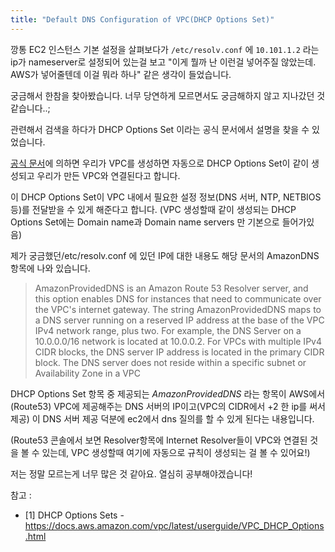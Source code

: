 ```yaml
---
title: "Default DNS Configuration of VPC(DHCP Options Set)"
---
```


깡통 EC2 인스턴스 기본 설정을 살펴보다가 `/etc/resolv.conf` 에 `10.101.1.2` 라는 ip가 nameserver로 설정되어 있는걸 보고
"이게 뭘까 난 이런걸 넣어주질 않았는데. AWS가 넣어줄텐데 이걸 뭐라 하나" 같은 생각이 들었습니다.

궁금해서 한참을 찾아봤습니다. 너무 당연하게 모르면서도 궁금해하지 않고 지나갔던 것 같습니다..;

관련해서 검색을 하다가 DHCP Options Set 이라는 공식 문서에서 설명을 찾을 수 있었습니다.

[공식 문서](https://docs.aws.amazon.com/vpc/latest/userguide/VPC_DHCP_Options.html#AmazonDNS)에 의하면 우리가 VPC를 생성하면 자동으로 DHCP Options Set이 같이 생성되고 우리가 만든 VPC와 연결된다고 합니다.

이 DHCP Options Set이 VPC 내에서 필요한 설정 정보(DNS 서버, NTP, NETBIOS 등)를 전달받을 수 있게 해준다고 합니다.
(VPC 생성할때 같이 생성되는 DHCP Options Set에는 Domain name과 Domain name servers 만 기본으로 들어가있음)

제가 궁금했던/etc/resolv.conf 에 있던 IP에 대한 내용도 해당 문서의 AmazonDNS 항목에 나와 있습니다.

> AmazonProvidedDNS is an Amazon Route 53 Resolver server, and this option enables DNS for instances that need to communicate over the VPC's internet gateway.
> The string AmazonProvidedDNS maps to a DNS server running on a reserved IP address at the base of the VPC IPv4 network range, plus two.
> For example, the DNS Server on a 10.0.0.0/16 network is located at 10.0.0.2.
> For VPCs with multiple IPv4 CIDR blocks, the DNS server IP address is located in the primary CIDR block.
> The DNS server does not reside within a specific subnet or Availability Zone in a VPC 

DHCP Options Set 항목 중 제공되는 *AmazonProvidedDNS* 라는 항목이 AWS에서(Route53) VPC에 제공해주는 DNS 서버의 IP이고(VPC의 CIDR에서 +2 한 ip를 써서 제공)
이 DNS 서버 제공 덕분에 ec2에서 dns 질의를 할 수 있게 된다는 내용입니다.

(Route53 콘솔에서 보면 Resolver항목에 Internet Resolver들이 VPC와 연결된 것을 볼 수 있는데, VPC 생성할때 여기에 자동으로 규칙이 생성되는 걸 볼 수 있어요!) 

저는 정말 모르는게 너무 많은 것 같아요. 열심히 공부해야겠습니다!


참고 :

* [1] DHCP Options Sets - <https://docs.aws.amazon.com/vpc/latest/userguide/VPC_DHCP_Options.html>